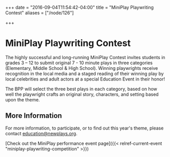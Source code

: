 +++
date = "2016-09-04T11:54:42-04:00"
title = "MiniPlay Playwriting Contest"
aliases = ["/node/126"]

+++

# MiniPlay Playwriting Contest

The highly successful and long-running MiniPlay Contest invites students in grades 3 – 12 to submit original 7 - 10 minute plays in three categories (Elementary, Middle School & High School). Winning playwrights receive recognition in the local media and a staged reading of their winning play by local celebrities and adult actors at a special Education Event in their honor!

The BPP will select the three best plays in each category, based on how well the playwright crafts an original story, characters, and setting based upon the theme.

## More Information

For more information, to participate, or to find out this year's theme, please contact <education@newplays.org>.

[Check out the MiniPlay performance event page]({{< relref-current-event "miniplay-playwriting-competition" >}})
